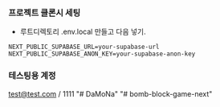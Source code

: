 ### 프로젝트 클론시 세팅

- 루트디렉토리 .env.local 만들고 다음 넣기.

```
NEXT_PUBLIC_SUPABASE_URL=your-supabase-url
NEXT_PUBLIC_SUPABASE_ANON_KEY=your-supabase-anon-key
```

### 테스팅용 계정

test@test.com / 1111
"# DaMoNa" 
"# bomb-block-game-next" 

